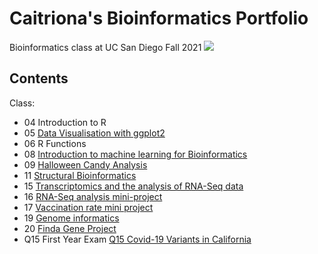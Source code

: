 # Caitriona's Bioinformatics Portfolio

Bioinformatics class at UC San Diego Fall 2021
![](https://bioboot.github.io/bggn213_F21/assets/img/logo.png)

## Contents
Class:
- 04 Introduction to R
- 05 [Data Visualisation with ggplot2](https://github.com/cbrenchy/bggn213/blob/main/class05/class05.md)
- 06 R Functions
- 08 [Introduction to machine learning for Bioinformatics](https://github.com/cbrenchy/bggn213/blob/main/Class08/Class08.md)
- 09 [Halloween Candy Analysis](https://github.com/cbrenchy/bggn213/blob/main/class_09_mini_project/Halloween_mini_project.md)
- 11 [Structural Bioinformatics](https://github.com/cbrenchy/bggn213/blob/main/Class_11/Class_11.md)
- 15 [Transcriptomics and the analysis of RNA-Seq data](https://github.com/cbrenchy/bggn213/blob/main/Class15/Class15_RNASeq.md)
- 16 [RNA-Seq analysis mini-project](https://github.com/cbrenchy/bggn213/blob/main/Class16/Class16.md)
- 17 [Vaccination rate mini project](https://github.com/cbrenchy/bggn213/blob/main/Class17_VaccinationMiniProject/Class17.pdf)
- 19 [Genome informatics](https://github.com/cbrenchy/bggn213/blob/main/Class_18_Genome_Informatics/Class18_GenomeInformatics.pdf)
- 20 [Finda Gene Project](https://github.com/cbrenchy/bggn213/blob/main/FindaGeneProject/FindaGene_SeqID.Rmd)
- Q15 First Year Exam [Q15 Covid-19 Variants in California](https://github.com/cbrenchy/bggn213/Q15_1stYearFinal/1st_year_final_CBrennan.Rmd) 
